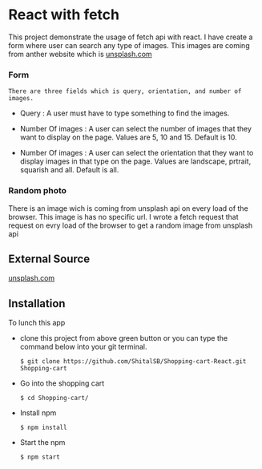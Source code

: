 # React with fetch
This project demonstrate the usage of fetch api with react. I have create a form where user can search any type of images. This images are coming from anther website which is [unsplash.com](https://unsplash.com/)

### Form 

    There are three fields which is query, orientation, and number of images.
 * Query : A user must have to type something to find the images.
 * Number Of images : A user can select the number of images that they want to display on the page. Values are 5, 10 and 15. Default is 10.
        
* Number Of images : A user can select the orientation that they want to display images in that type on the page. Values are landscape, prtrait, squarish and all. Default is all.

### Random photo
There is an image wich is coming from unsplash api on every load of the browser. This image is has no specific url. I wrote a fetch request that request on evry load of the browser to get a random image from unsplash api

## External Source
[unsplash.com](https://unsplash.com/) 


## Installation

 To lunch this app 
+ clone this project from above green button or you can type the command below into your git terminal.

    `$ git clone https://github.com/ShitalSB/Shopping-cart-React.git Shopping-cart`

+ Go into the shopping cart

    `$ cd Shopping-cart/`
+ Install npm
    
    `$ npm install`

+ Start the npm

  `$ npm start`